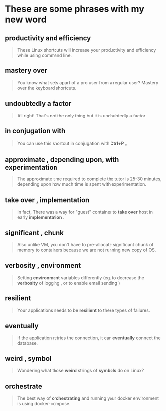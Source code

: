 # These are some phrases with my new word

## productivity and efficiency

> These Linux shortcuts will increase your productivity and efficiency while using command line.

## mastery over

> You know what sets apart of a pro user from a regular user? Mastery over the keyboard shortcuts.

## undoubtedly a factor

> All right! That's not the only thing but it is undoubtedly a factor.

## in conjugation with

> You can use this shortcut in conjugation with **Ctrl+P** 。

## approximate , depending upon, with experimentation

> The approximate time required to complete the tutor is 25-30 minutes, depending upon how much time is spent with experimentation.

## take over , implementation
> In fact, There was a way for "guest" container to **take over** host in early **implementation** .

## significant , chunk
> Also unlike VM, you don't have to pre-allocate significant chunk of memory to containers because we are not running new copy of OS.

## verbosity , environment
> Setting **environment** variables differently (eg. to decrease the **verbosity** of logging , or to enable email sending )

## resilient
> Your applications needs to be **resilient** to these types of failures.

## eventually
> If the application retries the connection, it can **eventually** connect the database.

## weird , symbol
> Wondering what those **weird** strings of **symbols** do on Linux?

## orchestrate
> The best way of **orchestrating** and running your docker environment is using docker-compose.
